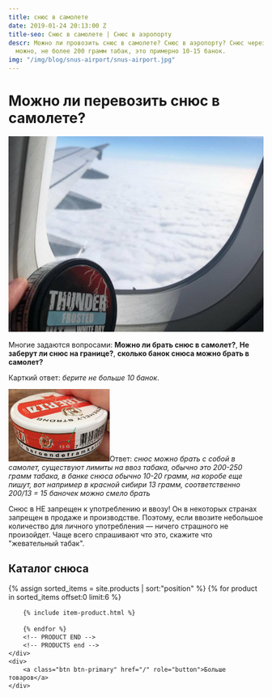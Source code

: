 ```yaml
---
title: снюс в самолете
date: 2019-01-24 20:13:00 Z
title-seo: Снюс в самолете | Снюс в аэропорту
descr: Можно ли провозить снюс в самолете? Снюс в аэропорту? Снюс через границу? Да,
  можно, не более 200 грамм табак, это примерно 10-15 банок.
img: "/img/blog/snus-airport/snus-airport.jpg"
---
```


<h1>Можно ли перевозить снюс в самолете?</h1>
<div class="row">
	<div class="col-md-6">
		<img class="img-fluid" src="/img/blog/snus-airport/snus-airport.jpg" alt="Снюс в самолете">
	</div>
	<div class="col-md-6">
		<p>Многие задаются вопросами: <strong>Можно ли брать снюс в самолет?</strong>, <strong>Не заберут ли снюс на границе?</strong>, <strong>сколько банок снюса можно брать в самолет?</strong></p>
		<p>Карткий ответ: <i>берите не больше 10 банок</i>.</p>
		<p><img style="width:200px" src="/img/blog/snus-airport/siberia-snus.jpg" alt="Снюс красная сибирь">Ответ: <i>снюс можно брать с собой в самолет, существуют лимиты на ввоз табака, обычно это 200-250 грамм табака, в банке снюса обычно 10-20 грамм, на коробе еще пишут, вот например в красной сибири 13 грамм, соответственно 200/13 = 15 баночек можно смело брать</i></p>
		<p>Снюс в НЕ запрещен к употреблению и ввозу! Он в некоторых странах запрещен в продаже и производстве. Поэтому, если ввозите небольшое количество для личного употребления — ничего страшного не произойдет. Чаще всего спрашивают что это, скажите что "жевательный табак".</p>
	</div>
</div>

<section class="mb-4">
	<h2>Каталог снюса</h2>
	<div class="row">
		<!-- PRODUCTS start -->
		<!-- PRODUCT START -->
		{% assign sorted_items = site.products | sort:"position" %}
		{% for product in sorted_items offset:0 limit:6 %}
		
		{% include item-product.html %}

		{% endfor %}
		<!-- PRODUCT END -->
		<!-- PRODUCTS end -->
	</div>
	<div>
		<a class="btn btn-primary" href="/" role="button">Больше товаров</a>
	</div>
</section>